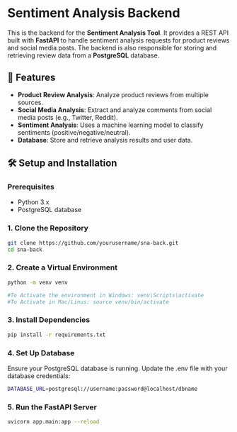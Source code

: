 # Sentiment Analysis Backend

This is the backend for the **Sentiment Analysis Tool**. It provides a REST API built with **FastAPI** to handle sentiment analysis requests for product reviews and social media posts. The backend is also responsible for storing and retrieving review data from a **PostgreSQL** database.

## 🚀 Features

- **Product Review Analysis**: Analyze product reviews from multiple sources.
- **Social Media Analysis**: Extract and analyze comments from social media posts (e.g., Twitter, Reddit).
- **Sentiment Analysis**: Uses a machine learning model to classify sentiments (positive/negative/neutral).
- **Database**: Store and retrieve analysis results and user data.

## 🛠️ Setup and Installation

### Prerequisites

- Python 3.x
- PostgreSQL database

### 1. Clone the Repository

```bash
git clone https://github.com/yourusername/sna-back.git
cd sna-back
```
### 2. Create a Virtual Environment
```bash
python -m venv venv

#To Activate the environment in Windows: venv\Scripts\activate
#To Activate in Mac/Linus: source venv/bin/activate
```
### 3. Install Dependencies
```bash
pip install -r requirements.txt
```
### 4. Set Up Database
Ensure your PostgreSQL database is running. Update the .env file with your database credentials:
```bash
DATABASE_URL=postgresql://username:password@localhost/dbname
```
### 5. Run the FastAPI Server
```bash
uvicorn app.main:app --reload
```
